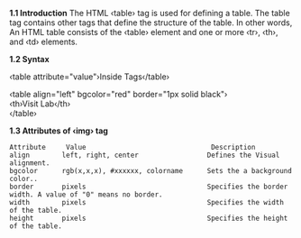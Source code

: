 
<b>1.1 Introduction</b>
The HTML ‹table› tag is used for defining a table. The table tag contains other tags that define the structure of the table. In other words, An HTML table consists of the ‹table› element and one or more ‹tr›, ‹th›, and ‹td› elements.


<b>1.2 Syntax</b>


‹table attribute="value"›Inside Tags‹/table›

‹table align="left" bgcolor="red" border="1px solid black"›
<br>‹th›Visit Lab‹/th›
<br>‹/table›


<b>1.3 Attributes of ‹img› tag</b>

 	Attribute     Value                               Description
  	align        left, right, center                 Defines the Visual alignment.
  	bgcolor      rgb(x,x,x), #xxxxxx, colorname      Sets the a background color..
  	border       pixels                              Specifies the border width. A value of "0" means no border.
  	width        pixels                              Specifies the width of the table.
  	height       pixels                              Specifies the height of the table.
  

 
    	
  	 
  	  
  
  
